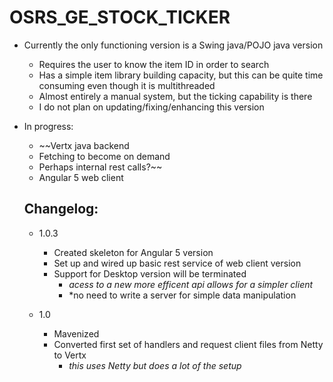 # OSRS_GE_STOCK_TICKER

 - Currently the only functioning version is a Swing java/POJO java version 
    - Requires the user to know the item ID in order to search
    - Has a simple item library building capacity, but this can be quite time consuming even though it is multithreaded
    - Almost entirely a manual system, but the ticking capability is there
    - I do not plan on updating/fixing/enhancing this version 
    
 - In progress:
 
     - ~~Vertx java backend
    - Fetching to become on demand
    - Perhaps internal rest calls?~~
     - Angular 5 web client
    
    ## Changelog:
      - 1.0.3
        - Created skeleton for Angular 5 version
        - Set up and wired up basic rest service of web client version
        - Support for Desktop version will be terminated
          - *acess to a new more efficent api allows for a simpler client*
          - *no need to write a server for simple data manipulation
          
      - 1.0
        - Mavenized
        - Converted first set of handlers and request client files from Netty to Vertx
          - *this uses Netty but does a lot of the setup*

